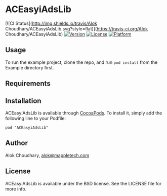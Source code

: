 # ACEasyiAdsLib

[![CI Status](http://img.shields.io/travis/Alok Choudhary/ACEasyiAdsLib.svg?style=flat)](https://travis-ci.org/Alok Choudhary/ACEasyiAdsLib)
[![Version](https://img.shields.io/cocoapods/v/ACEasyiAdsLib.svg?style=flat)](http://cocoadocs.org/docsets/ACEasyiAdsLib)
[![License](https://img.shields.io/cocoapods/l/ACEasyiAdsLib.svg?style=flat)](http://cocoadocs.org/docsets/ACEasyiAdsLib)
[![Platform](https://img.shields.io/cocoapods/p/ACEasyiAdsLib.svg?style=flat)](http://cocoadocs.org/docsets/ACEasyiAdsLib)

## Usage

To run the example project, clone the repo, and run `pod install` from the Example directory first.

## Requirements

## Installation

ACEasyiAdsLib is available through [CocoaPods](http://cocoapods.org). To install
it, simply add the following line to your Podfile:

    pod "ACEasyiAdsLib"

## Author

Alok Choudhary, alok@mappletech.com

## License

ACEasyiAdsLib is available under the BSD license. See the LICENSE file for more info.

